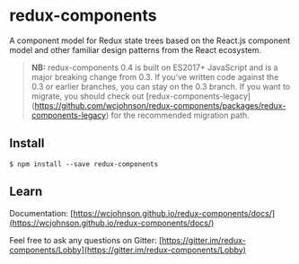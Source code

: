 # redux-components
A component model for Redux state trees based on the React.js component model and other familiar design patterns from the React ecosystem.

> **NB:** redux-components 0.4 is built on ES2017+ JavaScript and is a major breaking change from 0.3. If you've written code against the 0.3 or earlier branches, you can stay on the 0.3 branch. If you want to migrate, you should check out [redux-components-legacy] (https://github.com/wcjohnson/redux-components/packages/redux-components-legacy) for the recommended migration path.

## Install

```
$ npm install --save redux-components
```

## Learn

Documentation: [https://wcjohnson.github.io/redux-components/docs/](https://wcjohnson.github.io/redux-components/docs/)

Feel free to ask any questions on Gitter: [https://gitter.im/redux-components/Lobby](https://gitter.im/redux-components/Lobby)

